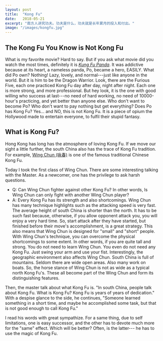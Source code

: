 ```yaml
---
layout: post
title:  "Kong Fu"
date:   2018-05-21
excerpt: "南方人讲究功夫。功夫是什么，功夫就是长年累月的投入和付出。"
image: "/images/kongfu.jpg"
---
```


## The Kong Fu You Know is Not Kong Fu

What is my favorite movie? Hard to say. But if you ask what movie did you watch the most times,
definitely it is [<i>Kung Fu Panda</i>](https://en.wikipedia.org/wiki/Kung_Fu_Panda).
It was addictive because at its heart,
a nameless panda, Po, became a hero, EASILY.
What did Po own? Nothing! Lazy, lovely, and normal---just like anyone in the world.
But it is him to be the Dragon Warrior.
Look, there are the Furious Five, each one practiced Kong Fu day after day, night after night.
Each one is more strong, and more professional.
But hey look, it is the one with good willing who success at last---no need of hard working,
no need of 10000-hour's practicing, and yet better than anyone else.
Who don't want to become Po?
Who don't want to pay nothing but get everything?
Does Po has Kong Fu?
Yes... and NO, this is not Kong Fu.
It is a piece of opium the Hollywood made to entertain everyone, to fulfil their stupid fantasy.

## What is Kong Fu?

Hong Kong has long has the atmosphere of loving Kong Fu.
If we move our sight a little further, the south China also has the trace of Kong Fu tradition.
For example, [Wing Chun (咏春)](https://en.wikipedia.org/wiki/Wing_Chun) is one of the famous traditional Chinese Kong Fu.

Today I took the first class of Wing Chun.
There are some interesting talking with the Master.
As a newcomer, one has the privilege to ask harsh questions.

* Q: Can Wing Chun fighter against other Kong Fu? In other words,
Is Wing Chun can only fight with another Wing Chun player?
* A: Every Kong Fu has its strength and also shortcomings.
Wing Chun has many technique highlights such as the attacking speed is very fast.
The average height of south China is shorter than the north.
It has to be such fast because, otherwise, if you allow opponent attack you,
you will enjoy a very hard time.
So, start attack after they have started, but finished before their move's accomplishment,
is a great strategy.
This also means that Wing Chun is designed for "small" and "short" people.
With Wing Chun's technique, you can overcome the physical shortcomings to some extent.
In other words, if you are quite tall and strong. You do not need to learn Wing Chun.
You even do not need any Kong Fu. Just swing your arm and use your fist.
Interestingly, the geographic environment also affects Wing Chun.
South China is full of mountains. Seldom there are wide open areas.
Also many work on boats.
So, the horse stance of Wing Chun is not as wide as a typical north Kong Fu's.
These all become part of the Wing Chun and form its distinguishing features.

Then, the master talk about what Kong Fu is.
"In south China, people talk about Kong Fu.
What is Kong Fu? Kong Fu is years of years of dedication."
With a despise glance to the side, he continues,
"Someone learned something in a short time, and maybe he accomplished some task,
but that is not good enough to call Kong Fu."

I read his words with great sympathize.
For a same thing, due to self limitations, one is easy successor,
and the other has to devote much more for the "same" effect.
Which will be better?
Often, is the latter---
he has to use the magic of Kong Fu.
